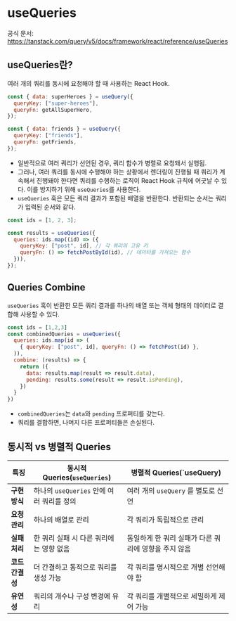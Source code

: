 # useQueries

공식 문서: https://tanstack.com/query/v5/docs/framework/react/reference/useQueries

## useQueries란?

여러 개의 쿼리를 동시에 요청해야 할 때 사용하는 React Hook.

```javascript
const { data: superHeroes } = useQuery({
  queryKey: ["super-heroes"],
  queryFn: getAllSuperHero,
});

const { data: friends } = useQuery({
  queryKey: ["friends"],
  queryFn: getFriends,
});
```

- 일반적으로 여러 쿼리가 선언된 경우, 쿼리 함수가 병렬로 요청돼서 실행됨.
- 그러나, 여러 쿼리를 동시에 수행해야 하는 상황에서 렌더링이 진행될 때 쿼리가 계속해서 진행돼야 한다면 쿼리를 수행하는 로직이 React Hook 규칙에 어긋날 수 있다. 이를 방지하기 위해 `useQueries`를 사용한다.
- `useQueries` 훅은 모든 쿼리 결과가 포함된 배열을 반환한다. 반환되는 순서는 쿼리가 입력된 순서와 같다.

```javascript
const ids = [1, 2, 3];

const results = useQueries({
  queries: ids.map((id) => ({
    queryKey: ["post", id], // 각 쿼리의 고유 키
    queryFn: () => fetchPostById(id), // 데이터를 가져오는 함수
  })),
});
```

## Queries Combine

`useQueries` 훅이 반환한 모든 쿼리 결과를 하나의 배열 또는 객체 형태의 데이터로 결합해 사용할 수 있다.

```javascript
const ids = [1,2,3]
const combinedQueries = useQueries({
  queries: ids.map(id => (
    { queryKey: ["post", id], queryFn: () => fetchPost(id) },
  )),
  combine: (results) => {
    return ({
      data: results.map(result => result.data),
      pending: results.some(result => result.isPending),
    })
  }
})
```

- `combinedQueries`는 `data`와 `pending` 프로퍼티를 갖는다.
- 쿼리를 결합하면, 나머지 다른 프로퍼티들은 손실된다.

## 동시적 vs 병렬적 Queries

| **특징**        | **동시적 Queries(`useQueries`)**          | **병렬적 Queries(`useQuery)**                        |
| --------------- | ----------------------------------------- | ---------------------------------------------------- |
| **구현 방식**   | 하나의 `useQueries` 안에 여러 쿼리를 정의 | 여러 개의 `useQuery` 를 별도로 선언                  |
| **요청 관리**   | 하나의 배열로 관리                        | 각 쿼리가 독립적으로 관리                            |
| **실패 처리**   | 한 쿼리 실패 시 다른 쿼리에는 영향 없음   | 동일하게 한 쿼리 실패가 다른 쿼리에 영향을 주지 않음 |
| **코드 간결성** | 더 간결하고 동적으로 쿼리를 생성 가능     | 각 쿼리를 명시적으로 개별 선언해야 함                |
| **유연성**      | 쿼리의 개수나 구성 변경에 유리            | 각 쿼리를 개별적으로 세밀하게 제어 가능              |
